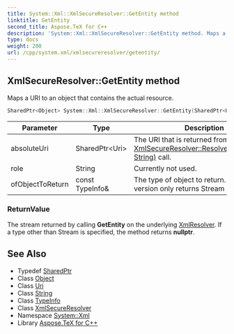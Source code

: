 ```yaml
---
title: System::Xml::XmlSecureResolver::GetEntity method
linktitle: GetEntity
second_title: Aspose.TeX for C++
description: 'System::Xml::XmlSecureResolver::GetEntity method. Maps a URI to an object that contains the actual resource in C++.'
type: docs
weight: 200
url: /cpp/system.xml/xmlsecureresolver/getentity/
---
```

## XmlSecureResolver::GetEntity method


Maps a URI to an object that contains the actual resource.

```cpp
SharedPtr<Object> System::Xml::XmlSecureResolver::GetEntity(SharedPtr<Uri> absoluteUri, String role, const TypeInfo &ofObjectToReturn) override
```


| Parameter | Type | Description |
| --- | --- | --- |
| absoluteUri | SharedPtr\<Uri\> | The URI that is returned from [XmlSecureResolver::ResolveUri(SharedPtr<Uri>, String)](../resolveuri/) call. |
| role | String | Currently not used. |
| ofObjectToReturn | const TypeInfo\& | The type of object to return. The current version only returns Stream objects. |

### ReturnValue

The stream returned by calling **GetEntity** on the underlying [XmlResolver](../../xmlresolver/). If a type other than Stream is specified, the method returns **nullptr**.

## See Also

* Typedef [SharedPtr](../../../system/sharedptr/)
* Class [Object](../../../system/object/)
* Class [Uri](../../../system/uri/)
* Class [String](../../../system/string/)
* Class [TypeInfo](../../../system/typeinfo/)
* Class [XmlSecureResolver](../)
* Namespace [System::Xml](../../)
* Library [Aspose.TeX for C++](../../../)
